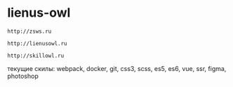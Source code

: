 # lienus-owl

`http://zsws.ru`

`http://lienusowl.ru`

`http://skillowl.ru`

текущие скилы: webpack, docker, git, css3, scss, es5, es6, vue, ssr, figma, photoshop

